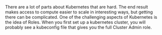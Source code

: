 There are a lot of parts about Kubernetes that are hard. The end result makes access to compute easier to scale in interesting ways, but getting there can be complicated. One of the challenging aspects of Kubernetes is the idea of Roles. When you first set up a kubernetes cluster, you will probably see a kubeconfig file that gives you the full Cluster Admin role. 